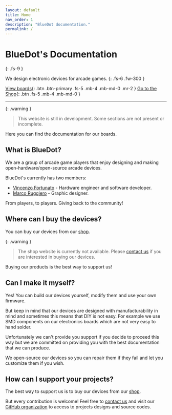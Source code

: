 ```yaml
---
layout: default
title: Home
nav_order: 1
description: "BlueDot documentation."
permalink: /
---
```


# BlueDot's Documentation
{: .fs-9 }

We design electronic devices for arcade games.
{: .fs-6 .fw-300 }

[View boards][Boards Page]{: .btn .btn-primary .fs-5 .mb-4 .mb-md-0 .mr-2 }
[Go to the Shop][BlueDot Shop]{: .btn .fs-5 .mb-4 .mb-md-0 }

---

{: .warning }
> This website is still in development. Some sections are not present or incomplete.

Here you can find the documentation for our boards.

## What is BlueDot?

We are a group of arcade game players that enjoy designing and making open-hardware/open-source arcade devices.

BlueDot's currently has two members:

- [Vincenzo Fortunato] - Hardware engineer and software developer.
- [Marco Ruggiero] - Graphic designer.

From players, to players. Giving back to the community!

## Where can I buy the devices?

You can buy our devices from our [shop][BlueDot Shop].

{: .warning }
> The shop website is currently not available. Please [contact us][Contacts Page] if you are interested in buying our devices.

Buying our products is the best way to support us!

## Can I make it myself?

Yes! You can build our devices yourself, modify them and use your own firmware. 

But keep in mind that our devices are designed with manufacturability in mind and sometimes this means that DIY is not easy. For example we use SMD components on our electronics boards which are not very easy to hand solder.

Unfortunately we can't provide you support if you decide to proceed this way but we are committed on providing you with the best documentation that we can produce.

We open-source our devices so you can repair them if they fail and let you customize them if you wish.

## How can I support your projects?

The best way to support us is to buy our devices from our [shop][BlueDot Shop].

But every contribution is welcome! Feel free to [contact us][Contacts Page] and visit our [GitHub organization][BlueDot GitHub] to access to projects designs and source codes.

[Vincenzo Fortunato]: https://github.com/vinsfortunato
[Marco Ruggiero]: https://www.instagram.com/ruggiero.design/
[BlueDot Shop]: https://shop.bluedotarcade.com
[BlueDot GitHub]: https://github.com/bluedot-arcade/
[Just the Docs]: https://just-the-docs.com
[Contacts Page]: /contacts
[Boards Page]: /boards